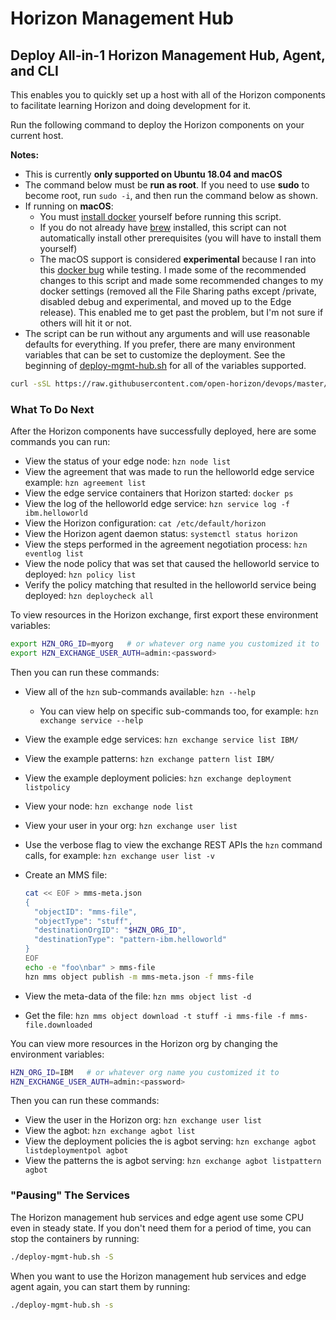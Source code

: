 # Horizon Management Hub

## <a id=deploy-all-in-1></a> Deploy All-in-1 Horizon Management Hub, Agent, and CLI

This enables you to quickly set up a host with all of the Horizon components to facilitate learning Horizon and doing development for it.

Run the following command to deploy the Horizon components on your current host.

**Notes:**

- This is currently **only supported on Ubuntu 18.04 and macOS**
- The command below must be **run as root**. If you need to use **sudo** to become root, run `sudo -i`, and then run the command below as shown.
- If running on **macOS**:
  - You must [install docker](https://docs.docker.com/docker-for-mac/install) yourself before running this script.
  - If you do not already have [brew](https://brew.sh/) installed, this script can not automatically install other prerequisites (you will have to install them yourself)
  - The macOS support is considered **experimental** because I ran into this [docker bug](https://github.com/docker/for-mac/issues/3499) while testing. I made some of the recommended changes to this script and made some recommended changes to my docker settings (removed all the File Sharing paths except /private, disabled debug and experimental, and moved up to the Edge release). This enabled me to get past the problem, but I'm not sure if others will hit it or not.
- The script can be run without any arguments and will use reasonable defaults for everything. If you prefer, there are many environment variables that can be set to customize the deployment. See the beginning of [deploy-mgmt-hub.sh](deploy-mgmt-hub.sh) for all of the variables supported.

```bash
curl -sSL https://raw.githubusercontent.com/open-horizon/devops/master/mgmt-hub/deploy-mgmt-hub.sh | bash
```

### <a id=all-in-1-what-next></a> What To Do Next

After the Horizon components have successfully deployed, here are some commands you can run:

- View the status of your edge node: `hzn node list`
- View the agreement that was made to run the helloworld edge service example: `hzn agreement list`
- View the edge service containers that Horizon started: `docker ps`
- View the log of the helloworld edge service: `hzn service log -f ibm.helloworld`
- View the Horizon configuration: `cat /etc/default/horizon`
- View the Horizon agent daemon status: `systemctl status horizon`
- View the steps performed in the agreement negotiation process: `hzn eventlog list`
- View the node policy that was set that caused the helloworld service to deployed: `hzn policy list`
- Verify the policy matching that resulted in the helloworld service being deployed: `hzn deploycheck all`

To view resources in the Horizon exchange, first export these environment variables:

```bash
export HZN_ORG_ID=myorg   # or whatever org name you customized it to
export HZN_EXCHANGE_USER_AUTH=admin:<password>
```

Then you can run these commands:

- View all of the `hzn` sub-commands available: `hzn --help`
  - You can view help on specific sub-commands too, for example: `hzn exchange service --help`
- View the example edge services: `hzn exchange service list IBM/`
- View the example patterns: `hzn exchange pattern list IBM/`
- View the example deployment policies: `hzn exchange deployment listpolicy`
- View your node: `hzn exchange node list`
- View your user in your org: `hzn exchange user list`
- Use the verbose flag to view the exchange REST APIs the `hzn` command calls, for example: `hzn exchange user list -v`
- Create an MMS file:

  ```bash
  cat << EOF > mms-meta.json
  {
    "objectID": "mms-file",
    "objectType": "stuff",
    "destinationOrgID": "$HZN_ORG_ID",
    "destinationType": "pattern-ibm.helloworld"
  }
  EOF
  echo -e "foo\nbar" > mms-file
  hzn mms object publish -m mms-meta.json -f mms-file
  ```

- View the meta-data of the file: `hzn mms object list -d`
- Get the file: `hzn mms object download -t stuff -i mms-file -f mms-file.downloaded`

You can view more resources in the Horizon org by changing the environment variables:

```bash
HZN_ORG_ID=IBM   # or whatever org name you customized it to
HZN_EXCHANGE_USER_AUTH=admin:<password>
```

Then you can run these commands:

- View the user in the Horizon org: `hzn exchange user list`
- View the agbot: `hzn exchange agbot list`
- View the deployment policies the is agbot serving: `hzn exchange agbot listdeploymentpol agbot`
- View the patterns the is agbot serving: `hzn exchange agbot listpattern agbot`

### <a id=all-in-1-pause></a> "Pausing" The Services

The Horizon management hub services and edge agent use some CPU even in steady state. If you don't need them for a period of time, you can stop the containers by running:

```bash
./deploy-mgmt-hub.sh -S
```

When you want to use the Horizon management hub services and edge agent again, you can start them by running:

```bash
./deploy-mgmt-hub.sh -s
```

